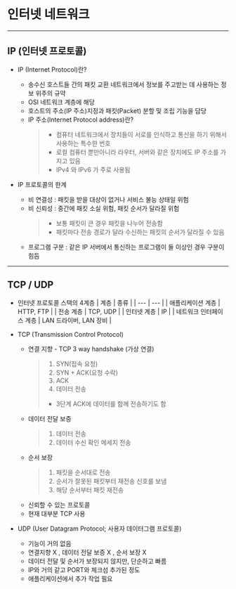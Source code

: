 # 인터넷 네트워크
-----------------

## IP (인터넷 프로토콜)
* IP (Internet Protocol)란?
  * 송수신 호스트들 간의 패킷 교환 네트워크에서 정보를 주고받는 데 사용하는 정보 위주의 규약
  * OSI 네트워크 계층에 해당
  * 호스트의 주소(IP 주소)지정과 패킷(Packet) 분할 및 조립 기능을 담당
  * IP 주소(Internet Protocol address)란?
    > * 컴퓨터 네트워크에서 장치들이 서로를 인식하고 통신을 하기 위해서 사용하는 특수한 번호
    > * 로컬 컴퓨터 뿐만아니라 라우터, 서버와 같은 장치에도 IP 주소를 가지고 있음
    > * IPv4 와 IPv6 가 주로 사용됨

* IP 프로토콜의 한계
  * 비 연결성 : 패킷을 받을 대상이 없거나 서비스 불능 상태일 위험
  * 비 신뢰성 : 중간에 패킷 소실 위험, 패킷 순서가 달라질 위험
    > * 보통 패킷이 큰 경우 패킷을 나누어 전송함
    > * 패킷마다 전송 경로가 달라 수신하는 패킷의 순서가 달라질 수 있음
  * 프로그램 구분 : 같은 IP 서버에서 통신하는 프로그램이 둘 이상인 경우 구분이 힘듬

---
## TCP / UDP
* 인터넷 프로토콜 스택의 4계층
  | 계층 | 종류 |
  | --- | --- |
  | 애플리케이션 계층 | HTTP, FTP |
  | 전송 계층 | TCP, UDP |
  | 인터넷 계층 | IP |
  | 네트워크 인터페이스 계층 | LAN 드라이버, LAN 장비 |

* TCP (Transmission Control Protocol)
  * 연결 지향 - TCP 3 way handshake (가상 연결)
    > 1. SYN(접속 요청)
    > 2. SYN + ACK(요청 수락)
    > 3. ACK
    > 4. 데이터 전송
    > * 3단계 ACK에 데이터를 함께 전송하기도 함
  * 데이터 전달 보증
    > 1. 데이터 전송
    > 2. 데이터 수신 확인 메세지 전송
  * 순서 보장
    > 1. 패킷을 순서대로 전송
    > 2. 순서가 잘못된 패킷부터 재전송 신호를 보냄
    > 3. 해당 순서부터 패킷 재전송
  * 신뢰할 수 있는 프로토콜
  * 현재 대부분 TCP 사용

* UDP (User Datagram Protocol; 사용자 데이터그램 프로토콜)
  * 기능이 거의 없음
  * 연결지향 X , 데이터 전달 보증 X , 순서 보장 X
  * 데이터 전달 및 순서가 보장되지 않지만, 단순하고 빠름
  * IP와 거의 같고 PORT와 체크섬 추가된 정도
  * 애플리케이션에서 추가 작업 필요

